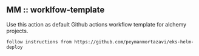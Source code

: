 ## MM :: worklfow-template

Use this action as default Github actions workflow template for alchemy projects. 


```follow instructions from https://github.com/peymanmortazavi/eks-helm-deploy```

